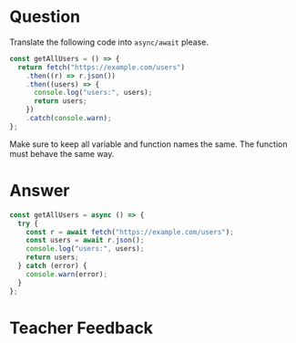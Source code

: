 # Question

Translate the following code into `async/await` please.

```js
const getAllUsers = () => {
  return fetch("https://example.com/users")
    .then((r) => r.json())
    .then((users) => {
      console.log("users:", users);
      return users;
    })
    .catch(console.warn);
};
```

Make sure to keep all variable and function names the same. The function must behave the same way.

# Answer

```js
const getAllUsers = async () => {
  try {
    const r = await fetch("https://example.com/users");
    const users = await r.json();
    console.log("users:", users);
    return users;
  } catch (error) {
    console.warn(error);
  }
};
```

# Teacher Feedback
